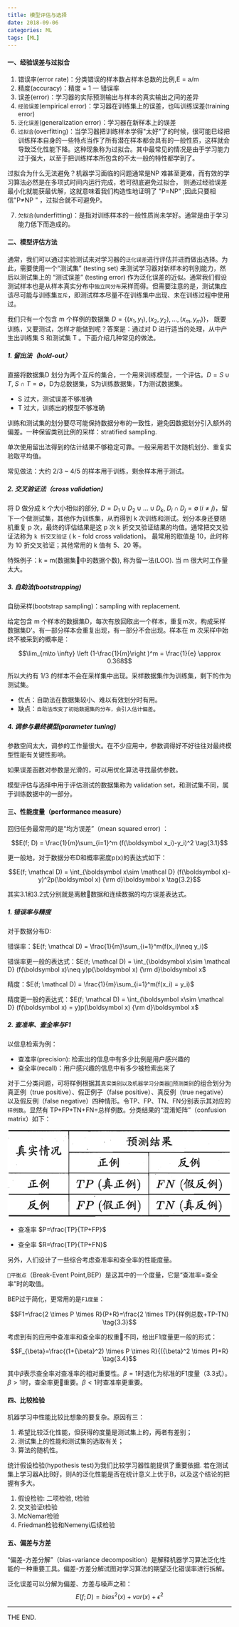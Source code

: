 ```yaml
---
title: 模型评估与选择
date: 2018-09-06
categories: ML
tags: [ML]
---
```


#### 一、经验误差与过拟合

1. 错误率(error rate)：分类错误的样本数占样本总数的比例,E = a/m
2. 精度(accuracy)：精度 = 1 一 错误率
3. 误差(error)：学习器的实际预测输出与样本的真实输出之间的差异
4. `经验误差`(empirical error)：学习器在训练集上的误差，也叫训练误差(training error)
5. `泛化误差`(generalization error)：学习器在新样本上的误差
6. `过拟合`(overfitting)：当学习器把训练样本学得"太好"了的时候，很可能巳经把训练样本自身的一些特点当作了所有潜在样本都会具有的一般性质，这样就会导致泛化性能下降。这种现象称为过拟合。其中最常见的情况是由于学习能力过于强大，以至于把训练样本所包含的不太一般的特性都学到了。

过拟合为什么无法避免？机器学习面临的问题通常是NP 难甚至更难，而有效的学习算法必然是在多项式时间内运行完成，若可彻底避免过拟合， 则通过经验误差最小化就能获最优解，这就意味着我们构造性地证明了 "P=NP" ;因此只要相信"P≠NP " ，过拟合就不可避免P。

7. `欠拟合`(underfitting)：是指对训练样本的一般性质尚未学好。通常是由于学习能力低下而造成的。

<!--more-->

#### 二、模型评估方法

通常，我们可以通过实验测试来对学习器的`泛化误差`进行评估并进而做出选择。为此，需要使用一个“测试集” (testing set) 来测试学习器对新样本的判别能力，然后以测试集上的 “测试误差” (testing error) 作为泛化误差的近似。通常我们假设测试样本也是从样本真实分布中`独立同分布`采样而得。但需要注意的是，测试集应该尽可能与训练集`互斥`，即测试样本尽量不在训练集中出现、未在训练过程中使用过。

我们只有一个包含 m 个样例的数据集 $D=\{(x_1, y_1), (x_2, y_2), ... , (x_m, y_m)\}$ ​， 既要训练，又要测试，怎样才能做到呢？答案是：通过对  D 进行适当的处理，从中产生出训练集 S 和测试集​ T 。下面介绍几种常见的做法。

##### 1. 留出法（hold-out）

直接将数据集D 划分为两个互斥的集合，一个用来训练模型，一个评估。$D = S\cup T, \; S\cap T = \emptyset$，D为总数据集，S为训练数据集，T为测试数据集。

- S 过大，测试误差不够准确
- T 过大，训练出的模型不够准确

训练和测试集的划分要尽可能保持数据分布的一致性，避免因数据划分引入额外的偏差。一种保留类别比例的采样：stratified sampling.

单次使用留出法得到的估计结果不够稳定可靠。一般采用若干次随机划分、重复实验取平均值。

常见做法：大约 2/3 ~ 4/5 的样本用于训练，剩余样本用于测试。

##### 2. 交叉验证法（cross validation)

将 D 做分成 k 个大小相似的部分, $D = D_1\cup D_2 \cup \ldots \cup D_k, \; D_i\cap D_j = \emptyset \, (i\neq j)$，留下一个做测试集，其他作为训练集，从而得到 k 次训练和测试。划分本身还要随机重复 p 次，最终的评估结果是这 p 次  k 折交叉验证结果的均值。通常把交叉验证法称为 `k 折交叉验证` (​ k - fold cross validation)。​ 最常用的取值是 10，此时称为 10 折交叉验证；其他常用的 k 值有 5、20 等。

特殊例子：k = m(数据集中的数据个数), 称为留一法(LOO). 当 m 很大时工作量太大。

##### 3. 自助法(bootstrapping)

自助采样(bootstrap sampling)：sampling with replacement.

给定包含 m 个样本的数据集D，每次有放回取出一个样本，重复m次，构成采样数据集D'。有一部分样本会重复出现，有一部分不会出现。样本在 m 次采样中始终不被采到的概率是：

$$\lim_{m\to \infty} \left (1-\frac{1}{m}\right )^m = \frac{1}{e} \approx 0.368$$

所以大约有 1/3 的样本不会在采样集中出现。采样数据集作为训练集，剩下的作为测试集。

- 优点：自助法在数据集较小、难以有效划分时有用。
- 缺点：`自助法改变了初始数据集的分布，会引入估计偏差`。

##### 4. 调参与最终模型(parameter tuning)

参数空间太大，调参的工作量很大。在不少应用中，参数调得好不好往往对最终模型性能有关键性影响。

如果误差函数对参数是光滑的，可以用优化算法寻找最优参数。

模型评估与选择中用于评估测试的数据集称为 validation set，和测试集不同，属于训练数据中的一部分。

#### 三、性能度量（performance measure）

回归任务最常用的是“均方误差”（mean squared error) ：

$$E(f; D) = \frac{1}{m}\sum_{i=1}^m (f(\boldsymbol x_i)-y_i)^2 \tag{3.1}$$

更一般地，对于数据分布D和概率密度p(x)的表达式如下：

$$E(f; \mathcal D) = \int_{\boldsymbol x\sim \mathcal D} (f(\boldsymbol x)-y)^2p(\boldsymbol x) {\rm d}\boldsymbol x \tag{3.2}$$

其实3.1和3.2式分别就是离散数据和连续数据的均方误差表达式。

##### 1. 错误率与精度

对于数据分布D:

错误率：$E(f; \mathcal D) = \frac{1}{m}\sum_{i=1}^m(f(x_i)\neq y_i)$

错误率更一般的表达式：$E(f; \mathcal D) = \int_{\boldsymbol x\sim \mathcal D} (f(\boldsymbol x)\neq y)p(\boldsymbol x) {\rm d}\boldsymbol x$

精度：$E(f; \mathcal D) = \frac{1}{m}\sum_{i=1}^m(f(x_i) = y_i)$

精度更一般的表达式：$E(f; \mathcal D) = \int_{\boldsymbol x\sim \mathcal D} (f(\boldsymbol x) = y)p(\boldsymbol x) {\rm d}\boldsymbol x$

##### 2. 查准率、查全率与F1

以信息检索为例：

- 查准率(precision): 检索出的信息中有多少比例是用户感兴趣的
- 查全率(recall)：用户感兴趣的信息中有多少被检索出来了

对于二分类问题，可将样例根据其`真实类别以及机器学习分类器预测类别`的组合划分为真正例（true positive）、假正例子（false positive）、真反例（true negative）以及假反例（false negative）四种情形。令TP、FP、TN、FN分别表示其对应的`样例数`。显然有 TP+FP+TN+FN=总样例数。分类结果的“混淆矩阵”（confusion matrix）如下：

![混淆矩阵](/src/imgs/1809/0906_confusionmatrix.png)

- 查准率 $P=\frac{TP}{TP+FP}$

- 查全率 $R=\frac{TP}{TP+FN}$

另外，人们设计了一些综合考虑查准率和查全率的性能度量。

`平衡点`（Break-Event Point,BEP）是这其中的一个度量，它是“查准率=查全率”时的取值。

BEP过于简化，更常用的是`F1度量`：

$$F1=\frac{2 \times P \times R}{P+R}=\frac{2 \times TP}{样例总数+TP-TN} \tag{3.3}$$

考虑到有的应用中查准率和查全率的权重不同，给出F1度量更一般的形式：

$$F_{\beta}=\frac{(1+{\beta}^2) \times P \times R}{({\beta}^2 \times P)+R} \tag{3.4}$$

其中$\beta$表示查全率对查准率的相对重要性。$\beta=1$时退化为标准的F1度量（3.3式）。$\beta > 1$时，查全率更重要。$\beta < 1$时查准率更重要。

#### 四、比较检验

机器学习中性能比较比想象的要复杂。原因有三：

1. 希望比较泛化性能，但获得的度量是测试集上的，两者有差别； 
2. 测试集上的性能和测试集的选取有关； 
3. 算法的随机性。

统计假设检验(hypothesis test)为我们比较学习器性能提供了重要依据. 若在测试集上学习器A比B好，则A的泛化性能是否在统计意义上优于B，以及这个结论的把握有多大。

1. 假设检验: 二项检验, t检验
2. 交叉验证t检验
3. McNemar检验
4. Friedman检验和Nemenyi后续检验

#### 五、偏差与方差

“偏差-方差分解”（bias-variance decomposition）是解释机器学习算法泛化性能的一种重要工具。偏差-方差分解试图对学习算法的期望泛化错误率进行拆解。

泛化误差可以分解为偏差、方差与噪声之和：
$$E(f;D)=bias^2(x)+var(x)+\epsilon^2$$


- - -
THE END.